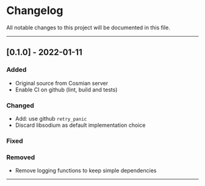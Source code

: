 # Changelog

All notable changes to this project will be documented in this file.

---
## [0.1.0] - 2022-01-11
### Added
- Original source from Cosmian server
- Enable CI on github (lint, build and tests)
### Changed
- Add: use github `retry_panic`
- Discard libsodium as default implementation choice
### Fixed
### Removed
- Remove logging functions to keep simple dependencies
---
